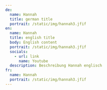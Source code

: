 ```yaml
---
de:
  name: Hannah
  title: german title
  portrait: /static/img/hannah3.jfif
en:
  name: Hannah
  title: english title
  body: English content
  portrait: /static/img/hannah3.jfif
  socials:
    - url: link
      name: Youtube
  description: Beschreibung Hannah englisch
fr:
  name: Hannah
  portrait: /static/img/hannah3.jfif
---
```


